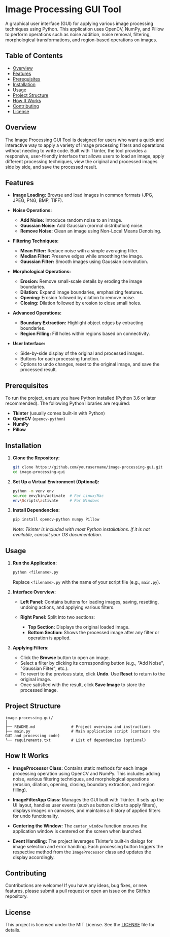 # Image Processing GUI Tool

A graphical user interface (GUI) for applying various image processing techniques using Python. This application uses OpenCV, NumPy, and Pillow to perform operations such as noise addition, noise removal, filtering, morphological transformations, and region-based operations on images.

## Table of Contents

* [Overview](#overview)
* [Features](#features)
* [Prerequisites](#prerequisites)
* [Installation](#installation)
* [Usage](#usage)
* [Project Structure](#project-structure)
* [How It Works](#how-it-works)
* [Contributing](#contributing)
* [License](#license)

## Overview

The Image Processing GUI Tool is designed for users who want a quick and interactive way to apply a variety of image processing filters and operations without needing to write code. Built with Tkinter, the tool provides a responsive, user-friendly interface that allows users to load an image, apply different processing techniques, view the original and processed images side by side, and save the processed result.

## Features

* **Image Loading:** Browse and load images in common formats (JPG, JPEG, PNG, BMP, TIFF).
* **Noise Operations:**

  * **Add Noise:** Introduce random noise to an image.
  * **Gaussian Noise:** Add Gaussian (normal distribution) noise.
  * **Remove Noise:** Clean an image using Non-Local Means Denoising.
* **Filtering Techniques:**

  * **Mean Filter:** Reduce noise with a simple averaging filter.
  * **Median Filter:** Preserve edges while smoothing the image.
  * **Gaussian Filter:** Smooth images using Gaussian convolution.
* **Morphological Operations:**

  * **Erosion:** Remove small-scale details by eroding the image boundaries.
  * **Dilation:** Expand image boundaries, emphasizing features.
  * **Opening:** Erosion followed by dilation to remove noise.
  * **Closing:** Dilation followed by erosion to close small holes.
* **Advanced Operations:**

  * **Boundary Extraction:** Highlight object edges by extracting boundaries.
  * **Region Filling:** Fill holes within regions based on connectivity.
* **User Interface:**

  * Side-by-side display of the original and processed images.
  * Buttons for each processing function.
  * Options to undo changes, reset to the original image, and save the processed result.

## Prerequisites

To run the project, ensure you have Python installed (Python 3.6 or later recommended). The following Python libraries are required:

* **Tkinter** (usually comes built-in with Python)
* **OpenCV** (`opencv-python`)
* **NumPy**
* **Pillow**

## Installation

1. **Clone the Repository:**

   ```bash
   git clone https://github.com/yourusername/image-processing-gui.git
   cd image-processing-gui
   ```

2. **Set Up a Virtual Environment (Optional):**

   ```bash
   python -m venv env
   source env/bin/activate  # For Linux/Mac
   env\Scripts\activate     # For Windows
   ```

3. **Install Dependencies:**

   ```bash
   pip install opencv-python numpy Pillow
   ```

   *Note: Tkinter is included with most Python installations. If it is not available, consult your OS documentation.*

## Usage

1. **Run the Application:**

   ```bash
   python <filename>.py
   ```

   Replace `<filename>.py` with the name of your script file (e.g., `main.py`).

2. **Interface Overview:**

   * **Left Panel:** Contains buttons for loading images, saving, resetting, undoing actions, and applying various filters.
   * **Right Panel:** Split into two sections:

     * **Top Section:** Displays the original loaded image.
     * **Bottom Section:** Shows the processed image after any filter or operation is applied.

3. **Applying Filters:**

   * Click the **Browse** button to open an image.
   * Select a filter by clicking its corresponding button (e.g., "Add Noise", "Gaussian Filter", etc.).
   * To revert to the previous state, click **Undo**. Use **Reset** to return to the original image.
   * Once satisfied with the result, click **Save Image** to store the processed image.

## Project Structure

```
image-processing-gui/
│
├── README.md                # Project overview and instructions
├── main.py                  # Main application script (contains the GUI and processing code)
└── requirements.txt         # List of dependencies (optional)
```

## How It Works

* **ImageProcessor Class:**
  Contains static methods for each image processing operation using OpenCV and NumPy. This includes adding noise, various filtering techniques, and morphological operations (erosion, dilation, opening, closing, boundary extraction, and region filling).

* **ImageFilterApp Class:**
  Manages the GUI built with Tkinter. It sets up the UI layout, handles user events (such as button clicks to apply filters), displays images on canvases, and maintains a history of applied filters for undo functionality.

* **Centering the Window:**
  The `center_window` function ensures the application window is centered on the screen when launched.

* **Event Handling:**
  The project leverages Tkinter’s built-in dialogs for image selection and error handling. Each processing button triggers the respective method from the `ImageProcessor` class and updates the display accordingly.

## Contributing

Contributions are welcome! If you have any ideas, bug fixes, or new features, please submit a pull request or open an issue on the GitHub repository.

## License

This project is licensed under the MIT License. See the [LICENSE](LICENSE) file for details.
